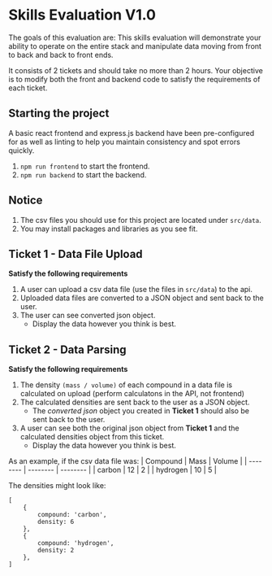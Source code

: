 # Skills Evaluation V1.0

The goals of this evaluation are:
This skills evaluation will demonstrate your ability to operate on the entire stack and manipulate data moving from front to back and back to front ends.

It consists of 2 tickets and should take no more than 2 hours. Your objective is to modify both the front and backend code to satisfy the requirements of each ticket.

## Starting the project

A basic react frontend and express.js backend have been pre-configured for as well as linting to help you maintain consistency and spot errors quickly.

1. `npm run frontend` to start the frontend.
2. `npm run backend` to start the backend.

## Notice

1. The csv files you should use for this project are located under `src/data`.
2. You may install packages and libraries as you see fit.

## Ticket 1 -  Data File Upload

**Satisfy the following requirements**
1. A user can upload a csv data file (use the files in `src/data`) to the api.
2. Uploaded data files are converted to a JSON object and sent back to the user.
3. The user can see converted json object.
	* Display the data however you think is best.

## Ticket 2 - Data Parsing

**Satisfy the following requirements**

1. The density `(mass / volume)` of each compound in a data file is calculated on upload (perform calculatons in the API, not frontend)
2. The calculated densities are sent back to the user as a JSON object.
	* The _converted json_ object you created in **Ticket 1** should also be sent back to the user.
3. A user can see both the original json object from **Ticket 1** and the calculated densities object from this ticket.
	* Display the data however you think is best.

As an example, if the csv data file was:
| Compound | Mass     | Volume   |
| -------- | -------- | -------- |
| carbon   | 12       | 2        |
| hydrogen | 10       | 5        |

The densities might look like:

```
[
	{
		compound: 'carbon',
		density: 6
	},
	{
		compound: 'hydrogen',
		density: 2
	},
]
```